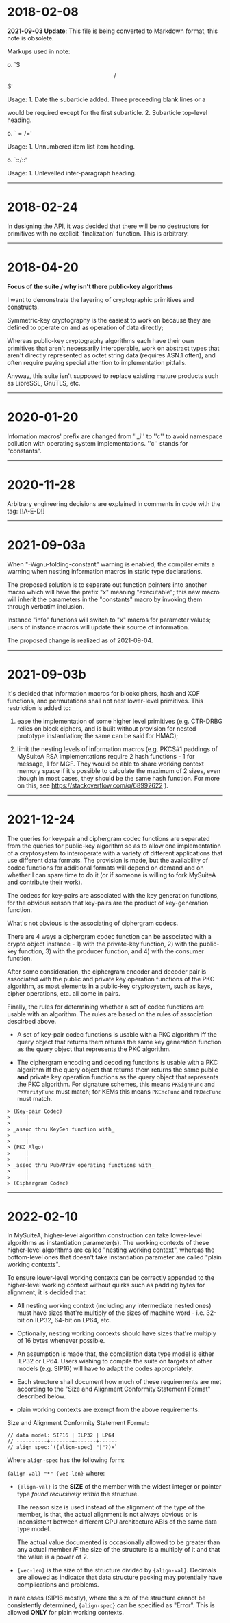 2018-02-08
==========

**2021-09-03 Update**:
This file is being converted to Markdown format, this note is obsolete.

Markups used in note:

o. `$$$/$$$'

Usage: 1. Date the subarticle added. Three preceeding blank lines or a
          <form feed> would be required except for the first subarticle.
       2. Subarticle top-level heading.

o. `$=/=$'

Usage: 1. Unnumbered item list item heading.

o. `::/::'

Usage: 1. Unlevelled inter-paragraph heading.

---


2018-02-24
==========

In designing the API, it was decided that there will be no destructors for
primitives with no explicit `finalization' function. This is arbitrary.

---


2018-04-20
==========

**Focus of the suite / why isn't there public-key algorithms**

I want to demonstrate the layering of cryptographic primitives and constructs.

Symmetric-key cryptography is the easiest to work on because they are defined
to operate on and as operation of data directly;

Whereas public-key cryptography algorithms each have their own primitives that
aren't necessarily interoperable, work on abstract types that aren't directly
represented as octet string data (requires ASN.1 often), and often require
paying special attention to implementation pitfalls.

Anyway, this suite isn't supposed to replace existing mature products such as
LibreSSL, GnuTLS, etc.

---


2020-01-20
==========

Infomation macros' prefix are changed from ''_i'' to ''c'' to avoid namespace
pollution with operating system implementations. ''c'' stands for "constants".

---


2020-11-28
==========

Arbitrary engineering decisions are explained in comments in code
with the tag: [!A-E-D!]

---


2021-09-03a
===========

When "-Wgnu-folding-constant" warning is enabled, the compiler emits a warning
when nesting information macros in static type declarations.

The proposed solution is to separate out function pointers into another macro
which will have the prefix "x" meaning "executable"; this new macro will
inherit the parameters in the "constants" macro by invoking them through
verbatim inclusion.

Instance "info" functions will switch to "x" macros for parameter values;
users of instance macros will update their source of information.

The proposed change is realized as of 2021-09-04.

---


2021-09-03b
===========

It's decided that information macros for blockciphers, hash and XOF functions,
and permutations shall not nest lower-level primitives. This restriction is
added to:

1. ease the implementation of some higher level primitives (e.g. CTR-DRBG
   relies on block ciphers, and is built without provision for nested
   prototype instantiation; the same can be said for HMAC);

2. limit the nesting levels of information macros (e.g. PKCS#1 paddings of
   MySuiteA RSA implementations require 2 hash functions - 1 for message,
   1 for MGF. They would be able to share working context memory space if
   it's possible to calculate the maximum of 2 sizes, even though in most
   cases, they should be the same hash function. For more on this, see
   https://stackoverflow.com/q/68992622 ).

---


2021-12-24
==========

The queries for key-pair and ciphergram codec functions are separated from
the queries for public-key algorithm so as to allow one implementation of a
cryptosystem to interoperate with a variety of different applications that
use different data formats. The provision is made, but the availability of
codec functions for additional formats will depend on demand and on whether
I can spare time to do it (or if someone is willing to fork MySuiteA and
contribute their work).

The codecs for key-pairs are associated with the key generation functions,
for the obvious reason that key-pairs are the product of key-generation
function.

What's not obvious is the associating of ciphergram codecs.

There are 4 ways a ciphergram codec function can be associated with a
crypto object instance - 1) with the private-key function, 2) with the
public-key function, 3) with the producer function, and 4) with the consumer
function.

After some consideration, the ciphergram encoder and decoder pair is associated
with the public and private key operation functions of the PKC algorithm, as
most elements in a public-key cryptosystem, such as keys, cipher operations,
etc. all come in pairs.

Finally, the rules for determining whether a set of codec functions are
usable with an algorithm. The rules are based on the rules of association
descirbed above.

- A set of key-pair codec functions is usable with a PKC algorithm iff
  the query object that returns them returns the same key generation function
  as the query object that represents the PKC algorithm.

- The ciphergram encoding and decoding functions is usable with a PKC algorithm
  iff the query object that returns them returns the same public **and**
  private key operation functions as the query object that represents the PKC
  algorithm. For signature schemes, this means `PKSignFunc` and `PKVerifyFunc`
  must match; for KEMs this means `PKEncFunc` and `PKDecFunc` must match.

```
> (Key-pair Codec)
>     |
>     |
> _assoc thru KeyGen function with_
>     |
>     |
> (PKC Algo)
>     |
>     |
> _assoc thru Pub/Priv operating functions with_
>     |
>     |
> (Ciphergram Codec)
```

---


2022-02-10
==========

In MySuiteA, higher-level algorithm construction can take lower-level
algorithms as instantiation parameter(s). The working contexts of these
higher-level algorithms are called "nesting working context", whereas the
bottom-level ones that doesn't take instantiation parameter are called
"plain working contexts".

To ensure lower-level working contexts can be correctly appended to the
higher-level working context without quirks such as padding bytes for alignment,
it is decided that:

- All nesting working context (including any intermediate nested ones)
  must have sizes that're multiply of the sizes of machine word - i.e.
  32-bit on ILP32, 64-bit on LP64, etc.

- Optionally, nesting working contexts should have sizes that're multiply
  of 16 bytes whenever possible.

- An assumption is made that, the compilation data type model is either
  ILP32 or LP64. Users wishing to compile the suite on targets of other models
  (e.g. SIP16) will have to adapt the codes appropriately.

- Each structure shall document how much of these requirements are met
  according to the "Size and Alignment Conformity Statement Format"
  described below.

- plain working contexts are exempt from the above requirements.

Size and Alignment Conformity Statement Format:

```
// data model: SIP16 | ILP32 | LP64
// ----------+-------+-------+------
// align spec:`({align-spec} "|"?)+`
```

Where `align-spec` has the following form:

`{align-val} "*" {vec-len}` where:

- `{align-val}` is the **SIZE** of the member with the widest integer or pointer
  type _found recursively within_ the structure.

  The reason size is used instead of the alignment of the type of the member,
  is that, the actual alignment is not always obvious or is inconsistent
  between different CPU architecture ABIs of the same data type model.

  The actual value documented is occasionally allowed to be greater than any
  actual member _IF_ the size of the structure is a multiply of it and that
  the value is a power of 2.

- `{vec-len}` is the size of the structure divided by `{align-val}`. Decimals
  are allowed as indicator that data structure packing may potentially have
  complications and problems.

In rare cases (SIP16 mostly), where the size of the structure cannot be
consistently determined, `{align-spec}` can be specified as "Error".
This is allowed **ONLY** for plain working contexts.
